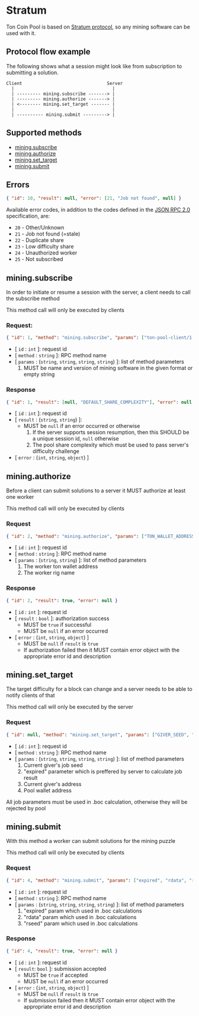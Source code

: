 # Stratum

Ton Coin Pool is based on [Stratum protocol](https://github.com/aeternity/protocol/blob/master/STRATUM.md), so any
mining software can be used with it.

## Protocol flow example

The following shows what a session might look like from subscription to submitting a solution.

```
Client                                Server
  |                                     |
  | --------- mining.subscribe -------> |
  | --------- mining.authorize -------> |
  | <-------- mining.set_target ------- |
  |                                     |
  | ---------- mining.submit ---------> |
```

## Supported methods

-   [mining.subscribe](#miningsubscribe)
-   [mining.authorize](#miningauthorize)
-   [mining.set_target](#miningset_target)
-   [mining.submit](#miningsubmit)

## Errors

```json
{ "id": 10, "result": null, "error": [21, "Job not found", null] }
```

Available error codes, in addition to the codes defined in the [JSON RPC 2.0](https://www.jsonrpc.org/specification)
specification, are:

-   `20` - Other/Unknown
-   `21` - Job not found (=stale)
-   `22` - Duplicate share
-   `23` - Low difficulty share
-   `24` - Unauthorized worker
-   `25` - Not subscribed

## mining.subscribe

In order to initiate or resume a session with the server, a client needs to call the subscribe method

This method call will only be executed by clients

### Request:

```json
{ "id": 1, "method": "mining.subscribe", "params": ["ton-pool-client/1.0.0", null, null, null] }
```

-   [ `id` : `int` ]: request id
-   [ `method` : `string` ]: RPC method name
-   [ `params` : (`string`, `string`, `string`, `string`) ]: list of method
    parameters
    1.  MUST be name and version of mining software in the given format or empty string

### Response

```json
{ "id": 1, "result": [null, "DEFAULT_SHARE_COMPLEXITY"], "error": null }
```

-   [ `id` : `int` ]: request id
-   [ `result` : (`string`, `string`) ]:
    -   MUST be `null` if an error occurred or otherwise
        1. If the server supports session resumption, then this SHOULD be a unique session id, `null` otherwise
        2. The pool share complexity which must be used to pass server's difficulty challenge
-   [ `error` : (`int`, `string`, `object`) ]

## mining.authorize

Before a client can submit solutions to a server it MUST authorize at least one worker

This method call will only be executed by clients

### Request

```json
{ "id": 2, "method": "mining.authorize", "params": ["TON_WALLET_ADDRESS", "RIG_NAME"] }
```

-   [ `id` : `int` ]: request id
-   [ `method` : `string` ]: RPC method name
-   [ `params` : (`string`, `string`) ]: list of method parameters
    1.  The worker ton wallet address
    2.  The worker rig name

### Response

```json
{ "id": 2, "result": true, "error": null }
```

-   [ `id` : `int` ]: request id
-   [ `result` : `bool` ]: authorization success
    -   MUST be `true` if successful
    -   MUST be `null` if an error occurred
-   [ `error` : (`int`, `string`, `object`) ]
    -   MUST be `null` if `result` is `true`
    -   If authorization failed then it MUST contain error object with the appropriate error id and description

## mining.set_target

The target difficulty for a block can change and a server needs to be able to notify clients of that

This method call will only be executed by the server

### Request

```json
{ "id": null, "method": "mining.set_target", "params": ["GIVER_SEED", "EXPIRED", "GIVER_ADDRESS", "WALLET_ADDRESS"] }
```

-   [ `id` : `int` ]: request id
-   [ `method` : `string` ]: RPC method name
-   [ `params` : (`string`, `string`, `string`, `string`) ]: list of method parameters
    1.  Current giver's job seed
    2.  "expired" parameter which is preffered by server to calculate job result
    3.  Current giver's address
    4.  Pool wallet address

All job parameters must be used in .boc calculation, otherwise they will be rejected by pool

## mining.submit

With this method a worker can submit solutions for the mining puzzle

This method call will only be executed by clients

### Request

```json
{ "id": 4, "method": "mining.submit", "params": ["expired", "rdata", "rseed", null] }
```

-   [ `id` : `int` ]: request id
-   [ `method` : `string` ]: RPC method name
-   [ `params` : (`string`, `string`, `string`, `string`) ]: list of method parameters
    1.  "expired" param which used in .boc calculations
    2.  "rdata" param which used in .boc calculations
    3.  "rseed" param which used in .boc calculations

### Response

```json
{ "id": 4, "result": true, "error": null }
```

-   [ `id` : `int` ]: request id
-   [ `result`: `bool` ]: submission accepted
    -   MUST be `true` if accepted
    -   MUST be `null` if an error occurred
-   [ `error` : (`int`, `string`, `object`) ]
    -   MUST be `null` if `result` is `true`
    -   If submission failed then it MUST contain error object with the appropriate error id and description
